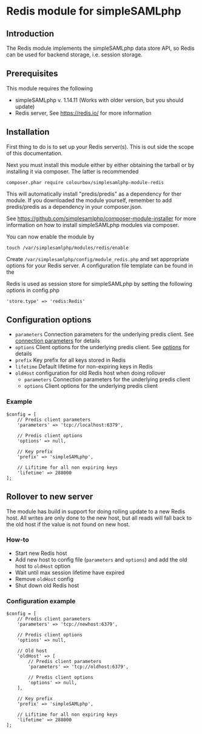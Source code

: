 # Redis module for simpleSAMLphp
## Introduction
The Redis module implements the simpleSAMLphp data store API, so Redis can be
used for backend storage, i.e. session storage.

## Prerequisites
This module requires the following
* simpleSAMLphp v. 1.14.11 (Works with older version, but you should update)
* Redis server, See https://redis.io/ for more information

## Installation
First thing to do is to set up your Redis server(s). This is out side the scope
of this documentation.

Next you must install this module either by either obtaining the tarball or by
installing it via composer. The latter is recommended

    composer.phar require colourbox/simplesamlphp-module-redis

This will automatically install "predis/predis" as a dependency for ther module.
If you downloaded the module yourself, remember to add predis/predis as a
dependency in your composer.json.

See https://github.com/simplesamlphp/composer-module-installer for more
information on how to install simpleSAMLphp modules via composer.

You can now enable the module by

    touch /var/simplesamlphp/modules/redis/enable

Create `/var/simplesamlphp/config/module_redis.php` and set appropriate options
for your Redis server. A configuration file template can be found in the

Redis is used as session store for simpleSAMLphp by setting the following
options in config.php

    'store.type' => 'redis:Redis'

## Configuration options
* `parameters` Connection parameters for the underlying predis client. See 
[connection parameters](https://github.com/nrk/predis/wiki/Connection-Parameters) for details
* `options` Client options for the underlying predis client. See [options](https://github.com/nrk/predis/wiki/Client-Options) for details
* `prefix` Key prefix for all keys stored in Redis
* `lifetime` Default lifetime for non-expiring keys in Redis
* `oldHost` configuration for old Redis host when doing rollover
  * `parameters` Connection parameters for the underlying predis client
  * `options` Client options for the underlying predis client

### Example
```
$config = [
    // Predis client parameters
    'parameters' => 'tcp://localhost:6379',

    // Predis client options
    'options' => null,

    // Key prefix
    'prefix' => 'simpleSAMLphp',

    // Lifitime for all non expiring keys
    'lifetime' => 288000
];
```

## Rollover to new server
The module has build in support for doing rolling update to a new Redis host.
All writes are only done to the new host, but all reads will fall back to the old host if
the value is not found on new host.

### How-to
* Start new Redis host
* Add new host to config file (`parameters` and `options`) and add the old host to `oldHost` option
* Wait until max session lifetime have expired
* Remove `oldHost` config
* Shut down old Redis host

### Configuration example
```
$config = [
    // Predis client parameters
    'parameters' => 'tcp://newhost:6379',

    // Predis client options
    'options' => null,

    // Old host
    'oldHost' => [
        // Predis client parameters
        'parameters' => 'tcp://oldhost:6379',

        // Predis client options
        'options' => null,
    ],

    // Key prefix
    'prefix' => 'simpleSAMLphp',

    // Lifitime for all non expiring keys
    'lifetime' => 288000
];
```
